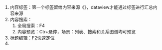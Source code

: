 ---
---

1. 内容标签：第一个标签留给内容来源《》，dataview才能通过标签进行汇总内容来源
2. 内容搜索：
	1. 全局搜索：F4
	2. 内容预览：Ctr+悬停，场景：列表、搜索和关系图谱均可预览
3. 标题编辑：F2快速定位
4. 